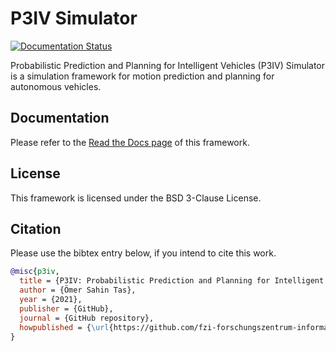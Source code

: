 # P3IV Simulator

[![Documentation Status][doc_status-img]][doc_status-link]

[doc_status-img]: https://readthedocs.org/projects/p3iv/badge/?version=latest
[doc_status-link]: https://p3iv.readthedocs.io/en/latest/?badge=latest

Probabilistic Prediction and Planning for Intelligent Vehicles (P3IV) Simulator is a simulation framework for motion prediction and planning for autonomous vehicles.

## Documentation

Please refer to the [Read the Docs page](https://p3iv.readthedocs.io/en/latest/) of this framework.

## License

This framework is licensed under the BSD 3-Clause License.

## Citation

Please use the bibtex entry below, if you intend to cite this work.
```bibtex
@misc{p3iv,
  title = {P3IV: Probabilistic Prediction and Planning for Intelligent Vehicles Simulator},
  author = {Ömer Sahin Tas},
  year = {2021},
  publisher = {GitHub},
  journal = {GitHub repository},
  howpublished = {\url{https://github.com/fzi-forschungszentrum-informatik/P3IV}},
}
```
